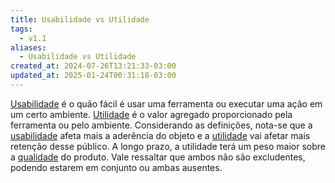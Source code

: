 ```yaml
---
title: Usabilidade vs Utilidade
tags:
  - v1.1
aliases:
  - Usabilidade vs Utilidade
created_at: 2024-07-26T13:21:33-03:00
updated_at: 2025-01-24T00:31:18-03:00
---
```


[Usabilidade](content/atomos/2024/07/10/Usabilidade.md) é o quão fácil é usar uma ferramenta ou executar uma ação em um certo ambiente. [Utilidade](content/atomos/2024/07/26/Utilidade.md) é o valor agregado proporcionado pela ferramenta ou pelo ambiente. Considerando as definições, nota-se que a [usabilidade](content/atomos/2024/07/10/Usabilidade.md) afeta mais a aderência do objeto e a [utilidade](content/atomos/2024/07/26/Utilidade.md) vai afetar mais retenção desse público. A longo prazo, a utilidade terá um peso maior sobre a [qualidade](content/atomos/2024/07/10/Qualidade.md) do produto. Vale ressaltar que ambos não são excludentes, podendo estarem em conjunto ou ambas ausentes.